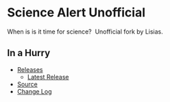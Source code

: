 # Science Alert Unofficial

When is is it time for science?  Unofficial fork by Lisias.

## In a Hurry

* [Releases](./Archive)
	* [Latest Release](https://github.com/net-lisias-kspu/ScienceAlert/releases)
* [Source](https://github.com/net-lisias-kspu/ScienceAlert)
* [Change Log](./CHANGE_LOG.md)
